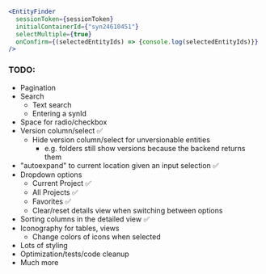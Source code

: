 ```jsx
<EntityFinder 
  sessionToken={sessionToken}
  initialContainerId={"syn24610451"}
  selectMultiple={true}
  onConfirm={(selectedEntityIds) => {console.log(selectedEntityIds)}}
/>
```

### TODO:

* Pagination
* Search
  * Text search
  * Entering a synId
* Space for radio/checkbox
* Version column/select ✅
  * Hide version column/select for unversionable entities
    * e.g. folders still show versions because the backend returns them
* "autoexpand" to current location given an input selection ✅
* Dropdown options
  * Current Project ✅
  * All Projects ✅
  * Favorites ✅
  * Clear/reset details view when switching between options
* Sorting columns in the detailed view ✅
* Iconography for tables, views
  * Change colors of icons when selected
* Lots of styling
* Optimization/tests/code cleanup
* Much more
